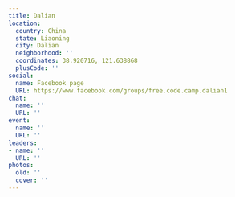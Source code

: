 ```yaml
---
title: Dalian
location:
  country: China
  state: Liaoning
  city: Dalian
  neighborhood: ''
  coordinates: 38.920716, 121.638868
  plusCode: ''
social:
  name: Facebook page
  URL: https://www.facebook.com/groups/free.code.camp.dalian1
chat:
  name: ''
  URL: ''
event:
  name: ''
  URL: ''
leaders:
- name: ''
  URL: ''
photos:
  old: ''
  cover: ''
---
```

